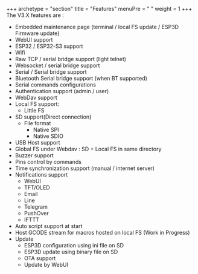 +++
archetype = "section"
title = "Features"
menuPre = "<i class='fas fa-list'></i> "
weight = 1
+++
The V3.X features are :  

* Embedded maintenance page (terminal / local FS update / ESP3D Firmware update)
* WebUI support
* ESP32 / ESP32-S3  support
* Wifi 
* Raw TCP / serial bridge support (light telnet)
* Websocket / serial bridge support
* Serial / Serial bridge support
* Bluetooth Serial bridge support (when BT supported)
* Serial commands configurations
* Authentication support (admin / user)
* WebDav support
* Local FS support:
    * Little FS
* SD support(Direct connection)
    * File format
      * Native SPI
      * Native SDIO
* USB Host support
* Global FS under Webdav : SD + Local FS in same directory
* Buzzer support
* Pins control by commands
* Time synchronization support (manual / internet server)
* Notifications support
    * WebUI
    * TFT/OLED
    * Email
    * Line
    * Telegram
    * PushOver
    * IFTTT
* Auto script support at start
* Host GCODE stream for macros hosted on local FS (Work in Progress)
* Update
    * ESP3D configuration using ini file on SD
    * ESP3D update using binary file on SD
    * OTA support
    * Update by WebUI




